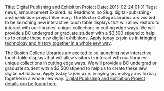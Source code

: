 Title: Digital Publishing and Exhibition Project
Date: 2016-02-24 01:01 
Tags: news, announcement
Expired: no 
Readmore: no
Slug: digital-publishing-and-exhibition-project
Summary: The Boston College Libraries are excited to be launching new interactive touch table displays that will allow visitors to interact with our libraries' unique collections in cutting edge ways. We will provide a BC undergrad or graduate student with a $3,500 stipend to help us to create these new digital exhibitions. <a href="http://libguides.bc.edu/c.php?g=460031" target="_blank">Apply today to join us in bringing technology and history together in a whole new way</a>.

The Boston College Libraries are excited to be launching new interactive touch table displays that will allow visitors to interact with our libraries' unique collections in cutting edge ways. We will provide a BC undergrad or graduate student with a $3,500 stipend to help us to create these new digital exhibitions. Apply today to join us in bringing technology and history together in a whole new way. <a href="http://libguides.bc.edu/c.php?g=460031" target="_blank">Digital Publishing and Exhibition Project details can be found here</a>.

<!-- USEFUL CUT AND PASTE STUFF.

<img src="/theme/img/news/201X-XX/XXXX.png" alt="words" class="float_left">

<img src="/theme/img/news/201X-XX/XXXX.png" alt="words" class="float_right">



-->